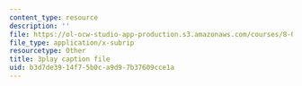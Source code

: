 ```yaml
---
content_type: resource
description: ''
file: https://ol-ocw-studio-app-production.s3.amazonaws.com/courses/8-03sc-physics-iii-vibrations-and-waves-fall-2016/b3d7de3914f75b0ca9d97b37609cce1a_8P2AvGGtm_A.vtt
file_type: application/x-subrip
resourcetype: Other
title: 3play caption file
uid: b3d7de39-14f7-5b0c-a9d9-7b37609cce1a
---
```


